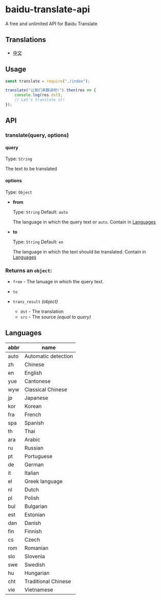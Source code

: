 # baidu-translate-api

A free and unlimited API for Baidu Translate

## Translations

- [中文](/TimLuo465/baidu-translate-api/blob/master/zh-CN.md)

## Usage

``` js
const translate = require("./index");

translate("让我们来翻译吧!").then(res => {
    console.log(res.dst);
    // Let's translate it!
});

```

## API

### translate(query, options)

#### query 

Type: `String`

The text to be translated

#### options

Type: `Object`

- **from** 

    Type: `String` Default: `auto`
    
    The language in which the query text or `auto`. Contain in [Languages ](#languages)

- **to**   

    Type: `String`  Default: `en`

    The language in which the text should be translated. Contain in [Languages ](#languages)
    
### Returns an `object`:
- `from` - The lanuage in which the query text.
- `to`
- `trans_result` *(object)*

    - `dst` - The translation
    - `src` - The source *(equal to query)*

## Languages

abbr | name
---|---
auto | Automatic detection
zh | Chinese
en | English
yue	| Cantonese
wyw	| Classical Chinese
jp	| Japanese
kor	| Korean
fra	| French
spa	| Spanish
th	| Thai
ara	| Arabic
ru	| Russian
pt	| Portuguese
de	| German
it	| Italian
el	| Greek language
nl	| Dutch
pl	| Polish
bul	| Bulgarian
est	| Estonian
dan	| Danish
fin	| Finnish
cs	| Czech
rom	| Romanian
slo	| Slovenia
swe	| Swedish
hu	| Hungarian
cht	| Traditional Chinese
vie	| Vietnamese